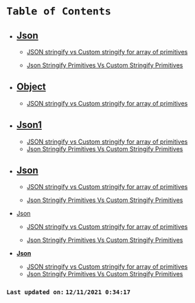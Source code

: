 # `Table of Contents`

-   ## **[Json]()**

    -   [JSON stringify vs Custom stringify for array of primitives](./docs/json-stringify-primitives-array-vs-custom-stringify-primitives-array.md)

    -   [Json Stringify Primitives Vs Custom Stringify Primitives](./docs/json-stringify-primitives-vs-custom-stringify-primitives.md)

-   ## [**Object**](#Object)
    -   [JSON stringify vs Custom stringify for array of primitives](./docs/json-stringify-primitives-array-vs-custom-stringify-primitives-array.md)

-   ## **[Json1]()**
    -   [JSON stringify vs Custom stringify for array of primitives](./docs/json-stringify-primitives-array-vs-custom-stringify-primitives-array.md)
    -   [Json Stringify Primitives Vs Custom Stringify Primitives](./docs/json-stringify-primitives-vs-custom-stringify-primitives.md)

-   ## [Json](#Json)

    -   [JSON stringify vs Custom stringify for array of primitives](./docs/json-stringify-primitives-array-vs-custom-stringify-primitives-array.md)

    -   [Json Stringify Primitives Vs Custom Stringify Primitives](./docs/json-stringify-primitives-vs-custom-stringify-primitives.md)

-   [Json]()

    -   [JSON stringify vs Custom stringify for array of primitives](./docs/json-stringify-primitives-array-vs-custom-stringify-primitives-array.md)

    -   [Json Stringify Primitives Vs Custom Stringify Primitives](./docs/json-stringify-primitives-vs-custom-stringify-primitives.md)


-  **[Json]()**
    -   [JSON stringify vs Custom stringify for array of primitives](./docs/json-stringify-primitives-array-vs-custom-stringify-primitives-array.md)
    -   [Json Stringify Primitives Vs Custom Stringify Primitives](./docs/json-stringify-primitives-vs-custom-stringify-primitives.md)


### `Last updated on:` `12/11/2021 0:34:17`
